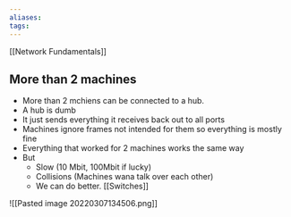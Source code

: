 ```yaml
---
aliases: 
tags: 
---
```

[[Network Fundamentals]]

## More than 2 machines
- More than 2 mchiens can be connected to a hub.
- A hub is dumb
- It just sends everything it receives back out to all ports
- Machines ignore frames not intended for them so everything is mostly fine
- Everything that worked for 2 machines works the same way
- But
	- Slow (10 Mbit, 100Mbit if lucky)
	- Collisions (Machines wana talk over each other)
	- We can do better. [[Switches]]

![[Pasted image 20220307134506.png]]
